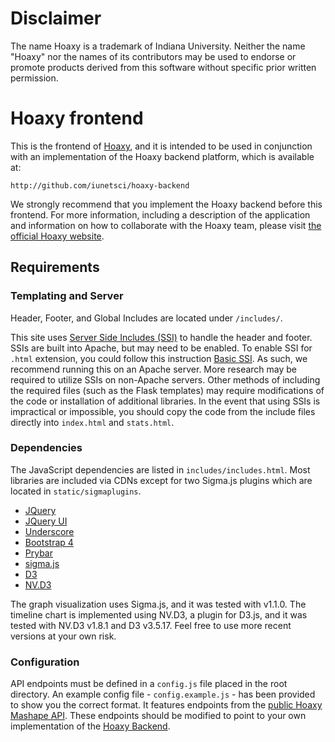 # Disclaimer

The name Hoaxy is a trademark of Indiana University. Neither the name "Hoaxy" nor the names of its contributors may be used to endorse or promote products derived from this software without specific prior written permission.

# Hoaxy frontend

This is the frontend of [Hoaxy](http://hoaxy.iuni.iu.edu), and it is intended to be used in conjunction with an implementation of the Hoaxy backend platform, which is available at: 

    http://github.com/iunetsci/hoaxy-backend

We strongly recommend that you implement the Hoaxy backend before this frontend. For more information, including a description of the application and information on how to collaborate with the Hoaxy team, please visit [the official Hoaxy website](http://hoaxy.iuni.iu.edu).

## Requirements

### Templating and Server

Header, Footer, and Global Includes are located under `/includes/`.

This site uses [Server Side Includes (SSI)](http://httpd.apache.org/docs/current/howto/ssi.html) to handle the header and footer. SSIs are built into Apache, but may need to be enabled. To enable SSI for `.html` extension, you could follow this instruction [Basic SSI](https://stackoverflow.com/questions/12806314/basic-ssi-not-working). As such, we recommend running this on an Apache server. More research may be required to utilize SSIs on non-Apache servers. Other methods of including the required files (such as the Flask templates) may require modifications of the code or installation of additional libraries. In the event that using SSIs is impractical or impossible, you should copy the code from the include files directly into `index.html` and `stats.html`.

### Dependencies

The JavaScript dependencies are listed in `includes/includes.html`.  Most libraries are included via CDNs except for two Sigma.js plugins which are located in `static/sigmaplugins`.

* [JQuery](http://jquery.com/)
* [JQuery UI](http://jqueryui.com/)
* [Underscore](http://underscorejs.org/)
* [Bootstrap 4](http://v4-alpha.getbootstrap.com/)
* [Prybar](https://github.com/clayadavis/prybar)
* [sigma.js](http://sigmajs.org/)
* [D3](https://d3js.org/)
* [NV.D3](http://nvd3.org/)

The graph visualization uses Sigma.js, and it was tested with v1.1.0. The timeline chart is implemented using NV.D3, a plugin for D3.js, and it was tested with NV.D3 v1.8.1 and D3 v3.5.17. Feel free to use more recent versions at your own risk.

### Configuration

API endpoints must be defined in a `config.js` file placed in the root directory.  An example config file - `config.example.js` - has been provided to show you the correct format.  It features endpoints from the [public Hoaxy Mashape API](https://market.mashape.com/truthy/hoaxy).  These endpoints should be modified to point to your own implementation of the [Hoaxy Backend](https://github.com/IUNetSci/hoaxy-backend).
